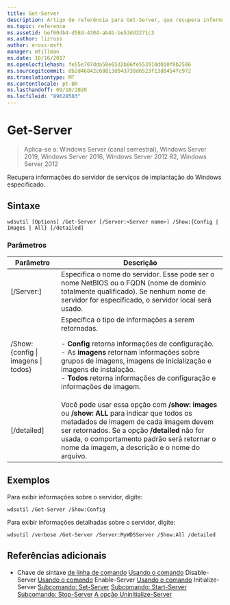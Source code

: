 ```yaml
---
title: Get-Server
description: Artigo de referência para Get-Server, que recupera informações do servidor de serviços de implantação do Windows especificado.
ms.topic: reference
ms.assetid: bef60db4-d58d-4304-ab4b-be53dd3271c3
ms.author: lizross
author: eross-msft
manager: mtillman
ms.date: 10/16/2017
ms.openlocfilehash: fe55e707dda58e65d2b86fe553910d010f8b2586
ms.sourcegitcommit: db2d46842c68813d043738d6523f13d8454fc972
ms.translationtype: MT
ms.contentlocale: pt-BR
ms.lasthandoff: 09/10/2020
ms.locfileid: "89628503"
---
```

# <a name="get-server"></a>Get-Server

> Aplica-se a: Windows Server (canal semestral), Windows Server 2019, Windows Server 2016, Windows Server 2012 R2, Windows Server 2012

Recupera informações do servidor de serviços de implantação do Windows especificado.

## <a name="syntax"></a>Sintaxe
```
wdsutil [Options] /Get-Server [/Server:<Server name>] /Show:{Config | Images | All} [/detailed]
```
### <a name="parameters"></a>Parâmetros
|Parâmetro|Descrição|
|-------|--------|
|[/Server:<Server name>]|Especifica o nome do servidor. Esse pode ser o nome NetBIOS ou o FQDN (nome de domínio totalmente qualificado). Se nenhum nome de servidor for especificado, o servidor local será usado.|
|/Show: {config &#124; imagens &#124; todos}|Especifica o tipo de informações a serem retornadas.<p>-   **Config** retorna informações de configuração.<br />-   As **imagens** retornam informações sobre grupos de imagens, imagens de inicialização e imagens de instalação.<br />-   **Todos** retorna informações de configuração e informações de imagem.|
|[/detailed]|Você pode usar essa opção com **/show: images** ou **/show: ALL** para indicar que todos os metadados de imagem de cada imagem devem ser retornados. Se a opção **/detailed** não for usada, o comportamento padrão será retornar o nome da imagem, a descrição e o nome do arquivo.|
## <a name="examples"></a>Exemplos
Para exibir informações sobre o servidor, digite:
```
wdsutil /Get-Server /Show:Config
```
Para exibir informações detalhadas sobre o servidor, digite:
```
wdsutil /verbose /Get-Server /Server:MyWDSServer /Show:All /detailed
```
## <a name="additional-references"></a>Referências adicionais
- Chave de sintaxe [de linha de comando](command-line-syntax-key.md) 
 [Usando o comando](using-the-disable-server-command.md) 
 Disable-Server [Usando o comando](using-the-enable-server-command.md) 
 Enable-Server [Usando o comando](using-the-initialize-server-command.md) 
 Initialize-Server [Subcomando: Set-Server](subcommand-set-server.md) 
 [Subcomando: Start-Server](subcommand-start-server.md) 
 [Subcomando: Stop-Server](subcommand-stop-server.md) 
 [A opção Uninitialize-Server](the-uninitialize-server-option.md)
